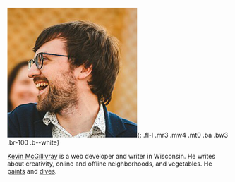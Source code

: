 ![Kevin McGillivray](/img/kevin-alt-4.jpg){: .fl-l .mr3 .mw4 .mt0 .ba .bw3 .br-100 .b--white}

[Kevin McGillivray](/about) is a web developer and writer in Wisconsin. He writes about creativity, online and offline neighborhoods, and vegetables. He [paints](/sketchbook) and [dives](/word).
